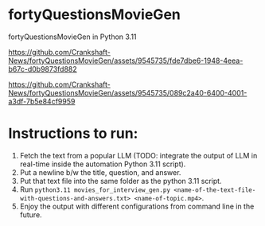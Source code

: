 # fortyQuestionsMovieGen
fortyQuestionsMovieGen in Python 3.11

https://github.com/Crankshaft-News/fortyQuestionsMovieGen/assets/9545735/fde7dbe6-1948-4eea-b67c-d0b9873fd882

https://github.com/Crankshaft-News/fortyQuestionsMovieGen/assets/9545735/089c2a40-6400-4001-a3df-7b5e84cf9959

# Instructions to run:
1. Fetch the text from a popular LLM (TODO: integrate the output of LLM in real-time inside the automation Python 3.11 script).
2. Put a newline b/w the title, question, and answer.
3. Put that text file into the same folder as the python 3.11 script.
4. Run `python3.11 movies_for_interview_gen.py <name-of-the-text-file-with-questions-and-answers.txt> <name-of-topic.mp4>`.
5. Enjoy the output with different configurations from command line in the future.
